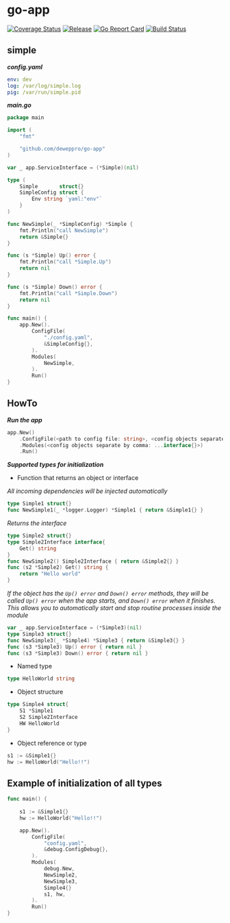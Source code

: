 # go-app

[![Coverage Status](https://coveralls.io/repos/github/deweppro/go-app/badge.svg?branch=master)](https://coveralls.io/github/deweppro/go-app?branch=master)
[![Release](https://img.shields.io/github/release/deweppro/go-app.svg?style=flat-square)](https://github.com/deweppro/go-app/releases/latest)
[![Go Report Card](https://goreportcard.com/badge/github.com/deweppro/go-app)](https://goreportcard.com/report/github.com/deweppro/go-app)
[![Build Status](https://travis-ci.com/deweppro/go-app.svg?branch=master)](https://travis-ci.com/deweppro/go-app)

## simple

***config.yaml***

```yaml
env: dev
log: /var/log/simple.log
pig: /var/run/simple.pid
```

***main.go***

```go
package main

import (
	"fmt"

	"github.com/deweppro/go-app"
)

var _ app.ServiceInterface = (*Simple)(nil)

type (
	Simple       struct{}
	SimpleConfig struct {
		Env string `yaml:"env"`
	}
)

func NewSimple(_ *SimpleConfig) *Simple {
	fmt.Println("call NewSimple")
	return &Simple{}
}

func (s *Simple) Up() error {
	fmt.Println("call *Simple.Up")
	return nil
}

func (s *Simple) Down() error {
	fmt.Println("call *Simple.Down")
	return nil
}

func main() {
	app.New().
		ConfigFile(
			"./config.yaml",
			&SimpleConfig{},
		).
		Modules(
			NewSimple,
		).
		Run()
}


```

## HowTo

***Run the app***
```go
app.New()
    .ConfigFile(<path to config file: string>, <config objects separate by comma: ...interface{}>)
    .Modules(<config objects separate by comma: ...interface{}>)
    .Run()
```

***Supported types for initialization***

* Function that returns an object or interface

*All incoming dependencies will be injected automatically*
```go
type Simple1 struct{}
func NewSimple1(_ *logger.Logger) *Simple1 { return &Simple1{} }
```

*Returns the interface*
```go
type Simple2 struct{}
type Simple2Interface interface{
    Get() string
}
func NewSimple2() Simple2Interface { return &Simple2{} }
func (s2 *Simple2) Get() string { 
    return "Hello world"
}
```

*If the object has the `Up() error` and `Down() error` methods, they will be called `Up() error`  when the app starts, and `Down() error` when it finishes. This allows you to automatically start and stop routine processes inside the module*

```go
var _ app.ServiceInterface = (*Simple3)(nil)
type Simple3 struct{}
func NewSimple3(_ *Simple4) *Simple3 { return &Simple3{} }
func (s3 *Simple3) Up() error { return nil }
func (s3 *Simple3) Down() error { return nil }
```

* Named type

```go
type HelloWorld string
```

* Object structure

```go
type Simple4 struct{
    S1 *Simple1
    S2 Simple2Interface
    HW HelloWorld
}
```

* Object reference or type

```go
s1 := &Simple1{}
hw := HelloWorld("Hello!!")
```


## Example of initialization of all types

```go
func main() {
	
    s1 := &Simple1{}
    hw := HelloWorld("Hello!!")

    app.New().
        ConfigFile(
            "config.yaml",
            &debug.ConfigDebug{},
        ).
        Modules(
            debug.New,
            NewSimple2,
            NewSimple3,
            Simple4{}
            s1, hw,
        ).
        Run()
}
```
